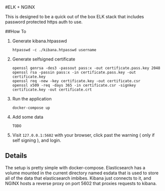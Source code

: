 #ELK + NGINX


This is designed to be a quick out of the box ELK stack that includes password protected https auth to use.

##How To

1. Generate kibana.htpasswd

	```
    htpasswd -c ./kibana.htpasswd username
    ```

2. Generate selfsigned certificate

	```
    openssl genrsa -des3 -passout pass:x -out certificate.pass.key 2048
    openssl rsa -passin pass:x -in certificate.pass.key -out certificate.key
    openssl req -new -key certificate.key -out certificate.csr
    openssl x509 -req -days 365 -in certificate.csr -signkey certificate.key -out certificate.crt
    ```

3. Run the application

	```
    docker-compose up
	```

4. Add some data

    ```
    TODO
    ```

5. Visit `127.0.0.1:5602` with your browser, click past the warning ( only if self signing ), and login.

## Details

The setup is pretty simple with docker-compose. Elasticsearch has a volume mounted in the current directory
named esdata that is used to store all of the data that elasticsearch imbibes. Kibana just connects to it, 
and NGINX hosts a reverse proxy on port 5602 that proxies requests to kibana.
